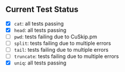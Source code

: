 ## Current Test Status

- [x] `cat`: all tests passing
- [x] `head`: all tests passing
- [ ] `pwd`: tests failing due to CuSkip.pm
- [ ] `split`: tests failing due to multiple errors
- [ ] `tail`: tests failing due to multiple errors
- [ ] `truncate`: tests failing due to multiple errors
- [x] `uniq`: all tests passing
